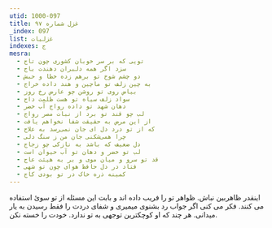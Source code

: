 ```yaml
---
utid: 1000-097
title: غزل شماره ۹۷
_index: 097
list: غزلیات
indexes: ج
mesra:
  - تویی که بر سر خوبان کشوری چون تاج
  - سزد اگر همه دلبران دهندت باج
  - دو چشم شوخ تو برهم زده خطا و حبش
  - به چین زلف تو ماچین و هند داده خراج
  - بیاض روی تو روشن چو عارض رخ روز
  - سواد زلف سیاه تو هست ظلمت داج
  - دهان شهد تو داده رواج آب خضر
  - لب چو قند تو برد از نبات مصر رواج
  - از این مرض به حقیقت شفا نخواهم یافت
  - که از تو درد دل ای جان نمی‌رسد به علاج
  - چرا همی‌شکنی جان من ز سنگ دلی
  - دل ضعیف که باشد به نازکی چو زجاج
  - لب تو خضر و دهان تو آب حیوان است
  - قد تو سرو و میان موی و بر به هیئت عاج
  - فتاد در دل حافظ هوای چون تو شهی
  - کمینه ذره خاک در تو بودی کاج
---
```

اینقدر ظاهربین نباش. ظواهر تو را فریب داده اند و بابت این مسئله از تو سوئ استفاده می کنند. فکر می کنی اگر جواب رد بشنوی میمیری و شفای دردت را فقط رسیدن به یار میدانی. هر چند که او کوچکترین توجهی به تو ندارد. خودت را خسته نکن.

